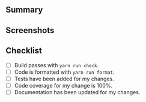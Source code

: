 <!--
Before making a PR, please read our contributing guidelines
https://github.com/aesthetic-suite/framework/blob/main/CONTRIBUTING.md
-->

<!-- If fixing an issue, uncomment the following and include a link/issue number. -->

<!-- Fixes issue # -->

## Summary

<!-- Explain the **motivation** for making this change. What existing problem does the pull request solve? -->

## Screenshots

<!-- If applicable, screenshots or videos of the change working correctly. -->

## Checklist

- [ ] Build passes with `yarn run check`.
- [ ] Code is formatted with `yarn run format`.
- [ ] Tests have been added for my changes.
- [ ] Code coverage for my change is 100%.
- [ ] Documentation has been updated for my changes.
